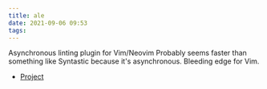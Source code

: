 ```yaml
---
title: ale
date: 2021-09-06 09:53
tags:
---
```


Asynchronous linting plugin for Vim/Neovim
Probably seems faster than something like Syntastic because it's asynchronous.
Bleeding edge for Vim.

* [Project](https://github.com/dense-analysis/ale)
